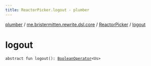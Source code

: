 ```yaml
---
title: ReactorPicker.logout - plumber
---
```


[plumber](../../index.html) / [me.bristermitten.rewrite.dsl.core](../index.html) / [ReactorPicker](index.html) / [logout](./logout.html)

# logout

`abstract fun logout(): `[`BooleanOperator`](../-boolean-operator/index.html)`<Us>`